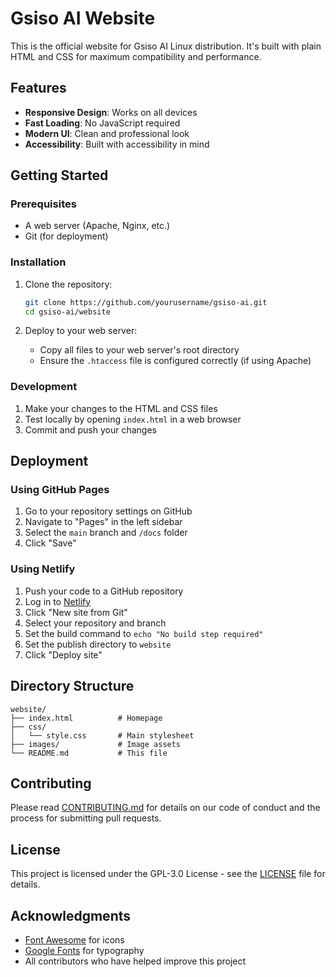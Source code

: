 # Gsiso AI Website

This is the official website for Gsiso AI Linux distribution. It's built with plain HTML and CSS for maximum compatibility and performance.

## Features

- **Responsive Design**: Works on all devices
- **Fast Loading**: No JavaScript required
- **Modern UI**: Clean and professional look
- **Accessibility**: Built with accessibility in mind

## Getting Started

### Prerequisites

- A web server (Apache, Nginx, etc.)
- Git (for deployment)

### Installation

1. Clone the repository:
   ```bash
   git clone https://github.com/yourusername/gsiso-ai.git
   cd gsiso-ai/website
   ```

2. Deploy to your web server:
   - Copy all files to your web server's root directory
   - Ensure the `.htaccess` file is configured correctly (if using Apache)

### Development

1. Make your changes to the HTML and CSS files
2. Test locally by opening `index.html` in a web browser
3. Commit and push your changes

## Deployment

### Using GitHub Pages

1. Go to your repository settings on GitHub
2. Navigate to "Pages" in the left sidebar
3. Select the `main` branch and `/docs` folder
4. Click "Save"

### Using Netlify

1. Push your code to a GitHub repository
2. Log in to [Netlify](https://www.netlify.com/)
3. Click "New site from Git"
4. Select your repository and branch
5. Set the build command to `echo "No build step required"`
6. Set the publish directory to `website`
7. Click "Deploy site"

## Directory Structure

```
website/
├── index.html          # Homepage
├── css/
│   └── style.css       # Main stylesheet
├── images/             # Image assets
└── README.md           # This file
```

## Contributing

Please read [CONTRIBUTING.md](../CONTRIBUTING.md) for details on our code of conduct and the process for submitting pull requests.

## License

This project is licensed under the GPL-3.0 License - see the [LICENSE](../LICENSE) file for details.

## Acknowledgments

- [Font Awesome](https://fontawesome.com/) for icons
- [Google Fonts](https://fonts.google.com/) for typography
- All contributors who have helped improve this project
